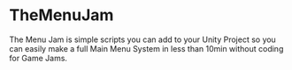 # TheMenuJam
The Menu Jam is simple scripts you can add to your Unity Project so you can easily make a full Main Menu System in less than 10min without coding for Game Jams.
